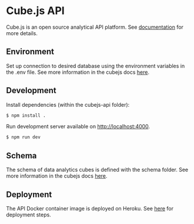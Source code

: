 # Cube.js API

Cube.js is an open source analytical API platform. See [documentation](https://cube.dev/docs/introduction) for more details.

## Environment

Set up connection to desired database using the environment variables in the .env file. See more information in the cubejs docs [here](https://cube.dev/docs/config/databases).

## Development

Install dependencies (within the cubejs-api folder):
```sh
$ npm install .
```

Run development server available on [http://localhost:4000](http://localhost:4000).

```sh
$ npm run dev
```

## Schema

The schema of data analytics cubes is defined with the schema folder. See more information in the cubejs docs [here](https://cube.dev/docs/schema/getting-started).

## Deployment

The API Docker container image is deployed on Heroku. See [here](https://real-time-dashboard.cube.dev/deployment) for deployment steps.
